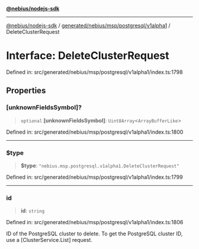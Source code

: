[**@nebius/nodejs-sdk**](../../../../../../README.md)

***

[@nebius/nodejs-sdk](../../../../../../README.md) / [generated/nebius/msp/postgresql/v1alpha1](../README.md) / DeleteClusterRequest

# Interface: DeleteClusterRequest

Defined in: src/generated/nebius/msp/postgresql/v1alpha1/index.ts:1798

## Properties

### \[unknownFieldsSymbol\]?

> `optional` **\[unknownFieldsSymbol\]**: `Uint8Array`\<`ArrayBufferLike`\>

Defined in: src/generated/nebius/msp/postgresql/v1alpha1/index.ts:1800

***

### $type

> **$type**: `"nebius.msp.postgresql.v1alpha1.DeleteClusterRequest"`

Defined in: src/generated/nebius/msp/postgresql/v1alpha1/index.ts:1799

***

### id

> **id**: `string`

Defined in: src/generated/nebius/msp/postgresql/v1alpha1/index.ts:1806

ID of the PostgreSQL cluster to delete.
 To get the PostgreSQL cluster ID, use a [ClusterService.List] request.
